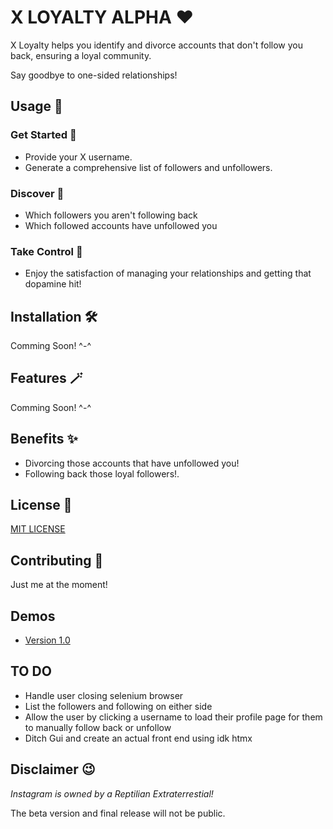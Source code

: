 # X LOYALTY ALPHA :heart:

X Loyalty helps you identify and divorce accounts that don't follow you back, ensuring a loyal community. 

Say goodbye to one-sided relationships!

## Usage :thinking:

### Get Started :baby:

- Provide your X username.
- Generate a comprehensive list of followers and unfollowers.

### Discover :mag_right:

- Which followers you aren't following back
- Which followed accounts have unfollowed you

### Take Control :mechanical_arm:

- Enjoy the satisfaction of managing your relationships and getting that dopamine hit!

## Installation :hammer_and_wrench:

Comming Soon! ^-^

## Features :magic_wand:

Comming Soon! ^-^

## Benefits :sparkles:

- Divorcing those accounts that have unfollowed you!
- Following back those loyal followers!.

## License :scroll:

[MIT LICENSE](https://github.com/CHRISTOPHER-J-FRANCISCO/INSTA-LOYAL/blob/main/LICENSE)

## Contributing :handshake:

Just me at the moment!

## Demos

- [Version 1.0](https://rumble.com/v5no48b-xloyalty-version-1.0-demo.html)

## TO DO

- Handle user closing selenium browser
- List the followers and following on either side
- Allow the user by clicking a username to load their profile page for them to manually follow back or unfollow
- Ditch Gui and create an actual front end using idk htmx

## Disclaimer :wink:

*Instagram is owned by a Reptilian Extraterrestial!*

The beta version and final release will not be public.

